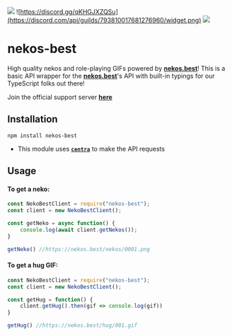 ![](https://dummyimage.com/2x20/ff00ae/ff00ae.png) ![https://discord.gg/qKHGJXZQSu](https://discord.com/api/guilds/793810017681276960/widget.png) ![](https://dummyimage.com/2x20/ff00ae/ff00ae.png)
# nekos-best
High quality nekos and role-playing GIFs powered by **[nekos.best](https://nekos.best)**!
This is a basic API wrapper for the **[nekos.best](https://nekos.best)**'s API with built-in typings for our TypeScript folks out there!

Join the official support server **[here](https://discord.gg/qKHGJXZQSu)**

## Installation

```npm install nekos-best```

 - This module uses **[`centra`](https://www.npmjs.com/package/centra)** to make the API requests

## Usage

#### To get a neko: 
```js
const NekoBestClient = require("nekos-best");
const client = new NekoBestClient();

const getNeko = async function() {
	console.log(await client.getNekos());
}

getNeko() //https://nekos.best/nekos/0001.png
```

#### To get a hug GIF:
```js
const NekoBestClient = require("nekos-best");
const client = new NekoBestClient();

const getHug = function() {
	client.getHug().then(gif => console.log(gif))
}

getHug() //https://nekos.best/hug/001.gif
```